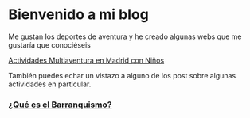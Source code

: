 # Bienvenido a mi blog

Me gustan los deportes de aventura y he creado algunas webs que me gustaría que conociéseis

<a href="https://planetsport.es" target="_blank" rel="noopener noreferrer">Actividades Multiaventura en Madrid con Niños</a>

También puedes echar un vistazo a alguno de los post sobre algunas actividades en particular.

### [¿Qué es el Barranquismo?](./barranquismo.html)

